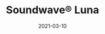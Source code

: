 ---
title: "Soundwave® Luna"
description: "Soundwave%AE%20Luna%20is%20designed%20by%20Teppo%20Asikainen.%20Luna%20is%20one%20of%20the%20first%20acoustic%20panels%20in%20the%20successful%20Soundwave%AE%20series.%20Its%20designed%20to%20absorb%20sound%20in%20the%20lower%20frequencies.%0A%0A"
image_primary: "img/SOUNDWAVE-LUNA-Acoustic-panels-Teppo-Asikainen-offecct-59004-19-2886.jpg"
image_secondary: "img/SOUNDWAVE-Teppo-Asikainen-Conference-offecct-2878.jpg"
href: "https://www.offecct.com/product/soundwave-luna-acoustic-panel/"
tags: 
  - "Offecct"
  - "Acoustic Panels"
designer: "Teppo Asikainen"
category: "Acoustic Panels"
subtitle: ""
manufacturer: "Offecct"
slug: "/manufacturers/offecct/acoustic-panels/teppo-asikainen-soundwave-luna"
date: "2021-03-10"
---